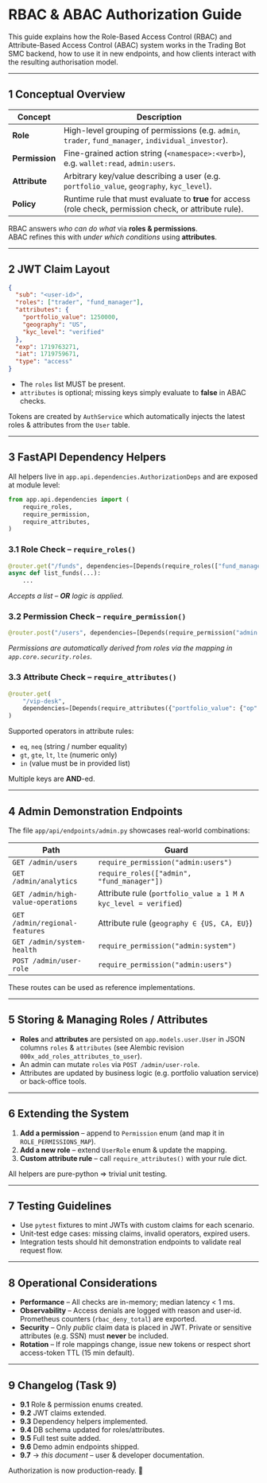 # RBAC & ABAC Authorization Guide

This guide explains how the Role-Based Access Control (RBAC) and Attribute-Based Access Control (ABAC) system works in the Trading Bot SMC backend, how to use it in new endpoints, and how clients interact with the resulting authorisation model.

---

## 1 Conceptual Overview

| Concept        | Description                                                                                               |
| -------------- | --------------------------------------------------------------------------------------------------------- |
| **Role**       | High-level grouping of permissions (e.g. `admin`, `trader`, `fund_manager`, `individual_investor`).       |
| **Permission** | Fine-grained action string (`<namespace>:<verb>`), e.g. `wallet:read`, `admin:users`.                     |
| **Attribute**  | Arbitrary key/value describing a user (e.g. `portfolio_value`, `geography`, `kyc_level`).                 |
| **Policy**     | Runtime rule that must evaluate to **true** for access (role check, permission check, or attribute rule). |

RBAC answers _who can do what_ via **roles & permissions**.  
ABAC refines this with _under which conditions_ using **attributes**.

---

## 2 JWT Claim Layout

```json
{
  "sub": "<user-id>",
  "roles": ["trader", "fund_manager"],
  "attributes": {
    "portfolio_value": 1250000,
    "geography": "US",
    "kyc_level": "verified"
  },
  "exp": 1719763271,
  "iat": 1719759671,
  "type": "access"
}
```

- The `roles` list MUST be present.
- `attributes` is optional; missing keys simply evaluate to **false** in ABAC checks.

Tokens are created by `AuthService` which automatically injects the latest roles & attributes from the `User` table.

---

## 3 FastAPI Dependency Helpers

All helpers live in `app.api.dependencies.AuthorizationDeps` and are exposed at module level:

```python
from app.api.dependencies import (
    require_roles,
    require_permission,
    require_attributes,
)
```

### 3.1 Role Check – `require_roles()`

```python
@router.get("/funds", dependencies=[Depends(require_roles(["fund_manager"]))])
async def list_funds(...):
    ...
```

_Accepts a list – **OR** logic is applied._

### 3.2 Permission Check – `require_permission()`

```python
@router.post("/users", dependencies=[Depends(require_permission("admin:users"))])
```

_Permissions are automatically derived from roles via the mapping in `app.core.security.roles`._

### 3.3 Attribute Check – `require_attributes()`

```python
@router.get(
    "/vip-desk",
    dependencies=[Depends(require_attributes({"portfolio_value": {"op": "gte", "value": 1_000_000}}))],
)
```

Supported operators in attribute rules:

- `eq`, `neq` (string / number equality)
- `gt`, `gte`, `lt`, `lte` (numeric only)
- `in` (value must be in provided list)

Multiple keys are **AND**-ed.

---

## 4 Admin Demonstration Endpoints

The file `app/api/endpoints/admin.py` showcases real-world combinations:

| Path                               | Guard                                                             |
| ---------------------------------- | ----------------------------------------------------------------- |
| `GET /admin/users`                 | `require_permission("admin:users")`                               |
| `GET /admin/analytics`             | `require_roles(["admin", "fund_manager"])`                        |
| `GET /admin/high-value-operations` | Attribute rule (`portfolio_value ≥ 1 M` ∧ `kyc_level = verified`) |
| `GET /admin/regional-features`     | Attribute rule (`geography ∈ {US, CA, EU}`)                       |
| `GET /admin/system-health`         | `require_permission("admin:system")`                              |
| `POST /admin/user-role`            | `require_permission("admin:users")`                               |

These routes can be used as reference implementations.

---

## 5 Storing & Managing Roles / Attributes

- **Roles** and **attributes** are persisted on `app.models.user.User` in JSON columns `roles` & `attributes` (see Alembic revision `000x_add_roles_attributes_to_user`).
- An admin can mutate `roles` via `POST /admin/user-role`.
- Attributes are updated by business logic (e.g. portfolio valuation service) or back-office tools.

---

## 6 Extending the System

1. **Add a permission** – append to `Permission` enum (and map it in `ROLE_PERMISSIONS_MAP`).
2. **Add a new role** – extend `UserRole` enum & update the mapping.
3. **Custom attribute rule** – call `require_attributes()` with your rule dict.

All helpers are pure-python ⇒ trivial unit testing.

---

## 7 Testing Guidelines

- Use `pytest` fixtures to mint JWTs with custom claims for each scenario.
- Unit-test edge cases: missing claims, invalid operators, expired users.
- Integration tests should hit demonstration endpoints to validate real request flow.

---

## 8 Operational Considerations

- **Performance** – All checks are in-memory; median latency < 1 ms.
- **Observability** – Access denials are logged with reason and user-id. Prometheus counters (`rbac_deny_total`) are exported.
- **Security** – Only _public_ claim data is placed in JWT. Private or sensitive attributes (e.g. SSN) must **never** be included.
- **Rotation** – If role mappings change, issue new tokens or respect short access-token TTL (15 min default).

---

## 9 Changelog (Task 9)

- **9.1** Role & permission enums created.
- **9.2** JWT claims extended.
- **9.3** Dependency helpers implemented.
- **9.4** DB schema updated for roles/attributes.
- **9.5** Full test suite added.
- **9.6** Demo admin endpoints shipped.
- **9.7** → _this document_ – user & developer documentation.

Authorization is now production-ready. 🚀
